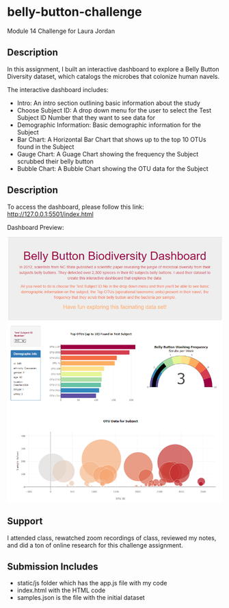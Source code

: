 # belly-button-challenge
Module 14 Challenge for Laura Jordan

## Description
In this assignment, I built an interactive dashboard to explore a Belly Button Diversity dataset, which catalogs the microbes that colonize human navels. 

The interactive dashboard includes:
* Intro: An intro section outlining basic information about the study
* Choose Subject ID: A drop down menu for the user to select the Test Subject ID Number that they want to see data for
* Demographic Information: Basic demographic information for the Subject 
* Bar Chart: A Horizontal Bar Chart that shows up to the top 10 OTUs found in the Subject
* Gauge Chart: A Guage Chart showing the frequency the Subject scrubbed their belly button
* Bubble Chart: A Bubble Chart showing the OTU data for the Subject

## Description
To access the dashboard, please follow this link: http://127.0.0.1:5501/index.html

Dashboard Preview: 

![My Image](ScreenShotDashboard.PNG)

## Support
I attended class, rewatched zoom recordings of class, reviewed my notes, and did a ton of online research for this challenge assignment.

## Submission Includes 
* static/js folder which has the app.js file with my code
* index.html with the HTML code
* samples.json is the file with the initial dataset
